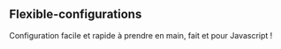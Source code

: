 ## Flexible-configurations

Configuration facile et rapide à prendre en main, fait et pour Javascript !

